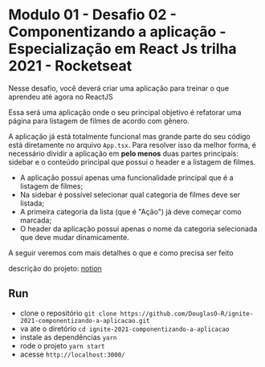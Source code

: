 # Modulo 01 - Desafio 02 - Componentizando a aplicação - Especialização em React Js trilha 2021 - Rocketseat

Nesse desafio, você deverá criar uma aplicação para treinar o que aprendeu até agora no ReactJS

Essa será uma aplicação onde o seu principal objetivo é refatorar uma página para listagem de filmes de acordo com gênero. 

A aplicação já está totalmente funcional mas grande parte do seu código está diretamente no arquivo `App.tsx`. Para resolver isso da melhor forma, é necessário dividir a aplicação em **pelo menos** duas partes principais: sidebar e o conteúdo principal que possui o header e a listagem de filmes.

- A aplicação possui apenas uma funcionalidade principal que é a listagem de filmes;
- Na sidebar é possível selecionar qual categoria de filmes deve ser listada;
- A primeira categoria da lista (que é "Ação") já deve começar como marcada;
- O header da aplicação possui apenas o nome da categoria selecionada que deve mudar dinamicamente.

A seguir veremos com mais detalhes o que e como precisa ser feito

descrição do projeto: [notion](https://www.notion.so/Desafio-02-Componentizando-a-aplica-o-b9f0f025c95b437699d0c3115f55b0f1)

## Run

- clone o repositório `git clone https://github.com/DouglasO-R/ignite-2021-componentizando-a-aplicacao.git`
- va ate o diretório `cd ignite-2021-componentizando-a-aplicacao`
- instale as dependências `yarn`
- rode o projeto `yarn start`
- acesse `http://localhost:3000/`